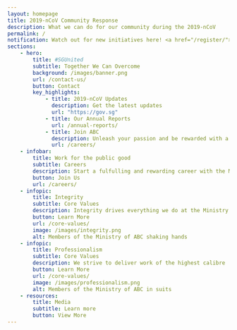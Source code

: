 ```yaml
---
layout: homepage
title: 2019-nCoV Community Response
description: What we can do for our community during the 2019-nCoV
permalink: /
notification: Watch out for new initiatives here! <a href="/register/">Register now</a>
sections:
    - hero:
        title: #SGUnited
        subtitle: Together We Can Overcome
        background: /images/banner.png
        url: /contact-us/
        button: Contact
        key_highlights:
            - title: 2019-nCoV Updates
              description: Get the latest updates
              url: "https://gov.sg"
            - title: Our Annual Reports
              url: /annual-reports/
            - title: Join ABC
              description: Unleash your passion and be rewarded with a fulfilling career!
              url: /careers/
    - infobar:
        title: Work for the public good
        subtitle: Careers
        description: Start a fulfulling and rewarding career with the Ministry of ABC!
        button: Join Us
        url: /careers/
    - infopic:
        title: Integrity
        subtitle: Core Values
        description: Integrity drives everything we do at the Ministry of ABC
        button: Learn More
        url: /core-values/
        image: /images/integrity.png
        alt: Members of the Ministry of ABC shaking hands
    - infopic:
        title: Professionalism
        subtitle: Core Values
        description: We strive to deliver work of the highest calibre
        button: Learn More
        url: /core-values/
        image: /images/professionalism.png
        alt: Members of the Ministry of ABC in suits
    - resources:
        title: Media
        subtitle: Learn more
        button: View More
---
```

